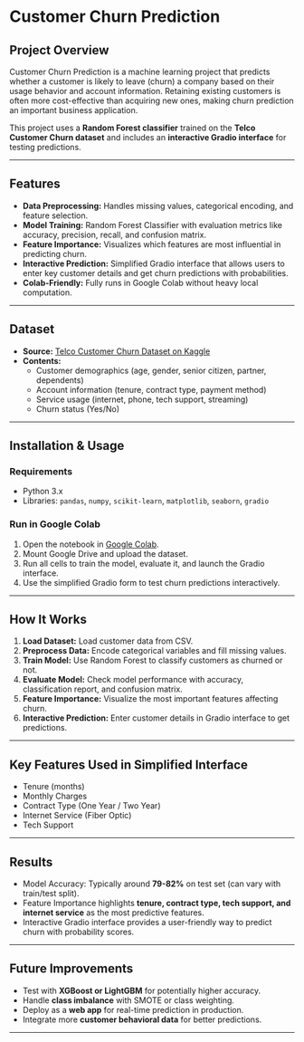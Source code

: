 
# Customer Churn Prediction

## Project Overview
Customer Churn Prediction is a machine learning project that predicts whether a customer is likely to leave (churn) a company based on their usage behavior and account information. Retaining existing customers is often more cost-effective than acquiring new ones, making churn prediction an important business application.

This project uses a **Random Forest classifier** trained on the **Telco Customer Churn dataset** and includes an **interactive Gradio interface** for testing predictions.

---

## Features

- **Data Preprocessing:** Handles missing values, categorical encoding, and feature selection.  
- **Model Training:** Random Forest Classifier with evaluation metrics like accuracy, precision, recall, and confusion matrix.  
- **Feature Importance:** Visualizes which features are most influential in predicting churn.  
- **Interactive Prediction:** Simplified Gradio interface that allows users to enter key customer details and get churn predictions with probabilities.  
- **Colab-Friendly:** Fully runs in Google Colab without heavy local computation.

---

## Dataset

- **Source:** [Telco Customer Churn Dataset on Kaggle](https://www.kaggle.com/datasets/blastchar/telco-customer-churn)  
- **Contents:**  
  - Customer demographics (age, gender, senior citizen, partner, dependents)  
  - Account information (tenure, contract type, payment method)  
  - Service usage (internet, phone, tech support, streaming)  
  - Churn status (Yes/No)

---

## Installation & Usage

### Requirements
- Python 3.x
- Libraries: `pandas`, `numpy`, `scikit-learn`, `matplotlib`, `seaborn`, `gradio`

### Run in Google Colab
1. Open the notebook in [Google Colab](https://colab.research.google.com/).  
2. Mount Google Drive and upload the dataset.  
3. Run all cells to train the model, evaluate it, and launch the Gradio interface.  
4. Use the simplified Gradio form to test churn predictions interactively.

---

## How It Works

1. **Load Dataset:** Load customer data from CSV.  
2. **Preprocess Data:** Encode categorical variables and fill missing values.  
3. **Train Model:** Use Random Forest to classify customers as churned or not.  
4. **Evaluate Model:** Check model performance with accuracy, classification report, and confusion matrix.  
5. **Feature Importance:** Visualize the most important features affecting churn.  
6. **Interactive Prediction:** Enter customer details in Gradio interface to get predictions.

---

## Key Features Used in Simplified Interface
- Tenure (months)  
- Monthly Charges  
- Contract Type (One Year / Two Year)  
- Internet Service (Fiber Optic)  
- Tech Support  

---

## Results
- Model Accuracy: Typically around **79-82%** on test set (can vary with train/test split).  
- Feature Importance highlights **tenure, contract type, tech support, and internet service** as the most predictive features.  
- Interactive Gradio interface provides a user-friendly way to predict churn with probability scores.

---

## Future Improvements
- Test with **XGBoost or LightGBM** for potentially higher accuracy.  
- Handle **class imbalance** with SMOTE or class weighting.  
- Deploy as a **web app** for real-time prediction in production.  
- Integrate more **customer behavioral data** for better predictions.

---


